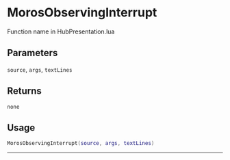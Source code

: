 # MorosObservingInterrupt
Function name in HubPresentation.lua
## Parameters
`source`, `args`, `textLines`
## Returns
`none`
## Usage
```lua
MorosObservingInterrupt(source, args, textLines)
```
---
